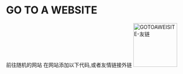 # GO TO A WEBSITE
前往随机的网站
在网站添加以下代码,或者友情链接外链
<a href="https://www.cupmoexpz.tk/go/index.php" title="GOTOAWEISITE-友链"><img src="https://images.weserv.nl/?url=https://i0.hdslb.com/bfs/article/6a57e10bf25c84609d390772683d14c0c9f56513.png" alt="GOTOAWEISITE-友链" width="120"></a></body>
